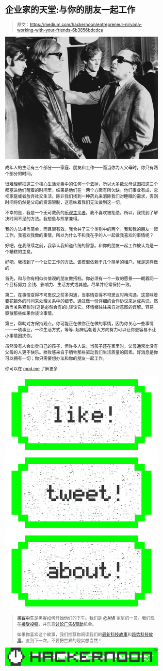# 企业家的天堂:与你的朋友一起工作

> 原文：<https://medium.com/hackernoon/entrepreneur-nirvana-working-with-your-friends-6b3856bdcdca>

![](img/90f1ea61b73e3e09eeabb824b98e0104.png)

成年人的生活有三个部分——家庭、朋友和工作——而当你为人父母时，你只有两个部分的时间。

很难理解把这三个核心生活元素中的任何一个去掉，所以大多数父母试图把这三个都塞进他们醒着的时间里。结果是他们在一两个方面有所欠缺。他们事业有成，忽视家庭或者放弃社交生活。除非我们找到一种药丸来消除我们对睡眠的需求，否则时间将仍然是父母的资源限制，这意味着我们无法做到这一切。

不幸的是，我是一个无可救药的[乐观主义者](https://hackernoon.com/tagged/optimist)。我不喜欢被拒绝。所以，我找到了解决时间不足的方法。我想鱼与熊掌兼得。

我的方法相当简单，而且很有效。我合并了三个类别中的两个。我和我的朋友一起工作。我喜欢我做的事情，所以为什么不和我在乎的人一起做我喜欢的事情呢？

好吧，在我继续之前，我承认我知道传统的智慧。和你的朋友一起工作被认为是一个糟糕的主意。

好吧，我找到了一个让它工作的方法。该模型依赖于几个简单的租户。我是这样做的:

首先，和与你有相似价值观的朋友做搭档。你必须有一个一致的愿景——朝着同一个目标努力:金钱、影响力、生活方式或其他。尽早并经常保持一致。

第二，在事情变得不可思议之前多沟通，当事情变得不可思议时再沟通。这意味着要花额外的时间来处理关系中的细节。通过做一份详细的合作协议来达成共识。然后当关系紧张时(这是必然会有的),谈论它。坏情绪往往来自对意图的误解。容易驱散那些如果你谈论事情。

第三，帮助对方保持观点。你可能正在做你正在做的事情，因为你关心一些事情——一项事业，一种生活方式，等等..起床后朝着大方向努力可以让你更容易不让小事情困扰你。

虽然没有人会出卖自己的孩子，但许多人说，当孩子还在家里时，父母通常比没有父母的人更不快乐。挫败感来自于牺牲那些驱动我们生活质量的因素。好消息是你可以拥有一切；你只需要想办法和你的朋友一起工作。

你可以在 [mpd.me](https://mpd.me/) 了解更多

[![](img/50ef4044ecd4e250b5d50f368b775d38.png)](http://bit.ly/HackernoonFB)[![](img/979d9a46439d5aebbdcdca574e21dc81.png)](https://goo.gl/k7XYbx)[![](img/2930ba6bd2c12218fdbbf7e02c8746ff.png)](https://goo.gl/4ofytp)

> [黑客中午](http://bit.ly/Hackernoon)是黑客如何开始他们的下午。我们是 [@AMI](http://bit.ly/atAMIatAMI) 家庭的一员。我们现在[接受投稿](http://bit.ly/hackernoonsubmission)，并乐意[讨论广告&赞助](mailto:partners@amipublications.com)机会。
> 
> 如果你喜欢这个故事，我们推荐你阅读我们的[最新科技故事](http://bit.ly/hackernoonlatestt)和[趋势科技故事](https://hackernoon.com/trending)。直到下一次，不要把世界的现实想当然！

[![](img/be0ca55ba73a573dce11effb2ee80d56.png)](https://goo.gl/Ahtev1)